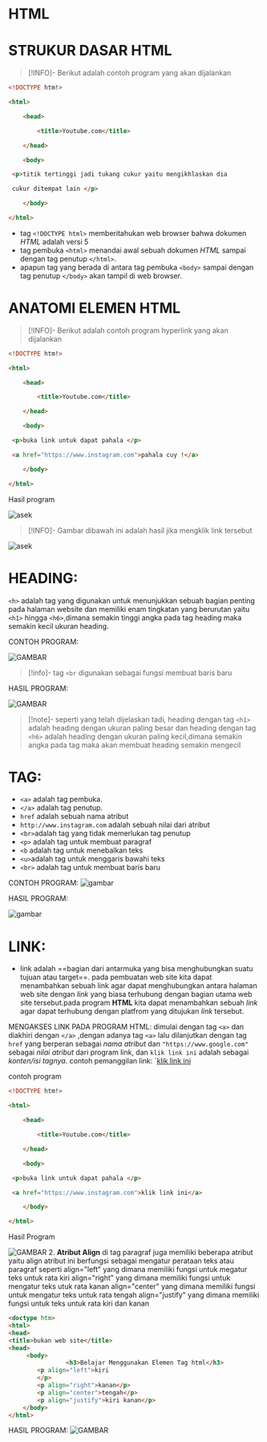 
# HTML
# STRUKUR DASAR HTML


> [!INFO]-
> Berikut adalah contoh program yang akan dijalankan 
> 

```HTML
<!DOCTYPE htm!>

<html>

    <head>

        <title>Youtube.com</title>

    </head>

    <body>

 <p>titik tertinggi jadi tukang cukur yaitu mengikhlaskan dia

 cukur ditempat lain </p>

    </body>

</html>
```

- tag `<!DOCTYPE html>` memberitahukan web browser bahwa dokumen *HTML* adalah versi 5 
- tag pembuka `<html>` menandai awal sebuah dokumen *HTML* sampai dengan tag penutup `</html>`.
- apapun tag yang berada di antara tag pembuka `<body>` sampai dengan tag penutup `</body>` akan tampil di web browser.
# ANATOMI ELEMEN HTML

> [!INFO]-
> Berikut adalah contoh program hyperlink yang akan dijalankan 

```html
<!DOCTYPE htm!>

<html>

    <head>

        <title>Youtube.com</title>

    </head>

    <body>

 <p>buka link untuk dapat pahala </p>

 <a href="https://www.instagram.com">pahala cuy !</a>

    </body>

</html>
```

 Hasil program

![asek](IMG8.png)

> [!INFO]-
> Gambar dibawah ini adalah hasil jika mengklik link tersebut

![asek](IMG7.png) 

# HEADING:
`<h>` adalah tag yang digunakan untuk menunjukkan sebuah bagian penting pada halaman website dan memiliki enam tingkatan yang berurutan yaitu `<h1>` hingga `<h6>`,dimana semakin tinggi angka pada tag heading maka semakin kecil ukuran heading.

CONTOH PROGRAM:

![GAMBAR](IMG1.png)
>[!info]-
>tag `<br` digunakan sebagai fungsi membuat baris baru
>

HASIL PROGRAM:

![GAMBAR](IMG4.png)

>[!note]-
>seperti yang telah dijelaskan tadi, heading dengan tag `<h1>` adalah heading dengan ukuran paling besar dan heading dengan tag `<h6>` adalah heading dengan ukuran paling kecil,dimana semakin angka pada tag maka akan membuat heading semakin mengecil


# TAG:
  - `<a>` adalah tag pembuka.
  - `</a>` adalah tag penutup.
  - `href` adalah sebuah nama atribut
  - `http://www.instagram.com` adalah sebuah nilai dari atribut
  - `<br>`adalah tag yang tidak memerlukan tag penutup 
  - `<p>` adalah tag untuk  membuat paragraf
  - `<b`  adalah tag untuk menebalkan teks
  - `<u>`adalah tag untuk menggaris bawahi teks
  - `<br>` adalah tag untuk membuat baris baru
  
  CONTOH PROGRAM:
  ![gambar](IMG6.png)

HASIL PROGRAM:

![gambar](IMG5.png)

# LINK:

 -  link adalah ==bagian dari antarmuka yang bisa menghubungkan suatu tujuan atau target==. pada pembuatan web site kita dapat menambahkan sebuah link agar dapat menghubungkan antara halaman web site dengan *link* yang biasa terhubung dengan bagian utama web site tersebut.pada program **HTML** kita dapat menambahkan sebuah *link* agar dapat terhubung dengan platfrom yang ditujukan *link* tersebut.

MENGAKSES LINK PADA PROGRAM HTML:
dimulai dengan tag `<a>` dan diakhiri dengan `</a>` ,dengan adanya tag `<a>` lalu dilanjutkan dengan tag `href` yang berperan sebagai *nama atribut* dan `"https://www.google.com"` sebagai *nilai atribut* dari program link, dan `klik link ini` adalah sebagai *konten/isi tagnya*.
contoh pemanggilan link:
`<a href="https://www.instagram.com">klik link ini</a>

contoh program
```html
<!DOCTYPE htm!>

<html>

    <head>

        <title>Youtube.com</title>

    </head>

    <body>

 <p>buka link untuk dapat pahala </p>

 <a href="https://www.instagram.com">klik link ini</a>

    </body>

</html>

```
 Hasil Program

![GAMBAR](IMG3.png)
2. **Atribut Align**
	di tag paragraf juga memiliki beberapa atribut yaitu align atribut ini berfungsi sebagai mengatur perataan teks atau paragraf seperti 
	 align="left" yang dimana  memiliki fungsi untuk megatur teks untuk rata kiri
	 align="right" yang dimana memiliki fungsi untuk mengatur teks utuk rata kanan
	 align="center" yang dimana memiliki fungsi untuk mengatur teks untuk rata tengah
	 align="justify" yang dimana memiliki fungsi untuk  teks untuk rata kiri dan kanan

```html
<doctype htm>
<html>
<head>
<title>bukan web site</title>
<head>
     <body>
                <h3>Belajar Menggunakan Elemen Tag html</h3>
        <p align="left">kiri 
        </p>
        <p align="right">kanan</p>
        <p align="center">tengah</p>
        <p align="justify">kiri kanan</p>
	</body>
</html>
```
HASIL PROGRAM:
![GAMBAR](IMG(9).png)
